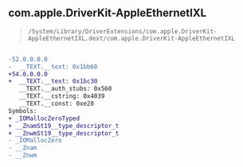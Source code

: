 ## com.apple.DriverKit-AppleEthernetIXL

> `/System/Library/DriverExtensions/com.apple.DriverKit-AppleEthernetIXL.dext/com.apple.DriverKit-AppleEthernetIXL`

```diff

-52.0.0.0.0
-  __TEXT.__text: 0x1bb68
+54.0.0.0.0
+  __TEXT.__text: 0x1bc30
   __TEXT.__auth_stubs: 0x560
   __TEXT.__cstring: 0x4039
   __TEXT.__const: 0xe28
Symbols:
+ _IOMallocZeroTyped
+ __ZnamSt19__type_descriptor_t
+ __ZnwmSt19__type_descriptor_t
- _IOMallocZero
- __Znam
- __Znwm

```
